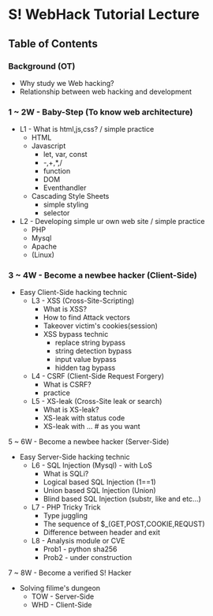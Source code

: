 S! WebHack Tutorial Lecture
===================

## Table of Contents
### Background (OT)
+ Why study we Web hacking?
+ Relationship between web hacking and development

### 1 ~ 2W - Baby-Step (To know web architecture)
+ L1 - What is html,js,css? / simple practice
    + HTML
    + Javascript
        + let, var, const
        + -,+,*,/
        + function
        + DOM
        + Eventhandler
    + Cascading Style Sheets
        + simple styling
        + selector
+ L2 - Developing simple ur own web site / simple practice
    + PHP 
    + Mysql
    + Apache
    + (Linux)

### 3 ~ 4W - Become a newbee hacker (Client-Side)
+ Easy Client-Side hacking technic
    + L3 - XSS (Cross-Site-Scripting)
        + What is XSS?
        + How to find Attack vectors
        + Takeover victim's cookies(session)
        + XSS bypass technic    
            + replace string bypass
            + string detection bypass
            + input value bypass
            + hidden tag bypass
    + L4 - CSRF (Client-Side Request Forgery)
        + What is CSRF?
        + practice
    + L5 - XS-leak (Cross-Site leak or search)
        + What is XS-leak?
        + XS-leak with status code
        + XS-leak with ... # as you want

5 ~ 6W - Become a newbee hacker (Server-Side)
+ Easy Server-Side hacking technic
    + L6 - SQL Injection (Mysql) - with LoS
        + What is SQLi?
        + Logical based SQL Injection (1==1)
        + Union based SQL Injection (Union)
        + Blind based SQL Injection (substr, like and etc...)
    + L7 - PHP Tricky Trick
        + Type juggling
        + The sequence of $_(GET,POST,COOKIE,REQUST)
        + Difference between header and exit
    + L8 - Analysis module or CVE
        + Prob1 - python sha256
        + Prob2 - under construction

7 ~ 8W - Become a verified S! Hacker
+ Solving filime's dungeon
    + TOW - Server-Side
    + WHD - Client-Side